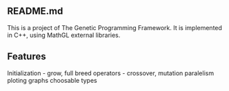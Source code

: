 ## README.md
This is a project of The Genetic Programming Framework.
It is implemented in C++, using MathGL external libraries.

## Features
Initialization - grow, full
breed operators - crossover, mutation
paralelism
ploting graphs
choosable types

